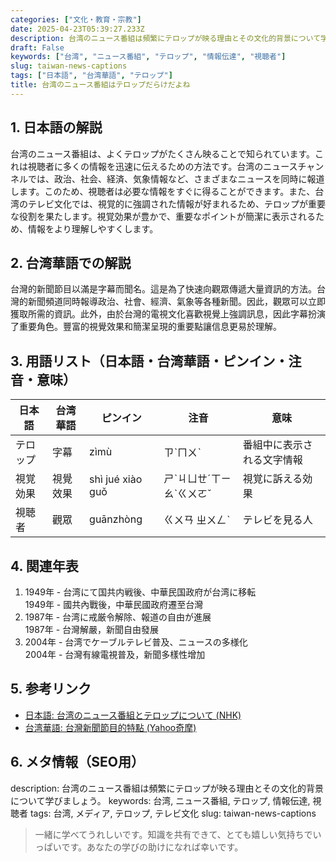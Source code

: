 ```yaml
---
categories: ["文化・教育・宗教"]
date: 2025-04-23T05:39:27.233Z
description: 台湾のニュース番組は頻繁にテロップが映る理由とその文化的背景について学びましょう。
draft: False
keywords: ["台湾", "ニュース番組", "テロップ", "情報伝達", "視聴者"]
slug: taiwan-news-captions
tags: ["日本語", "台湾華語", "テロップ"]
title: 台湾のニュース番組はテロップだらけだよね
---
```




## 1. 日本語の解説
台湾のニュース番組は、よくテロップがたくさん映ることで知られています。これは視聴者に多くの情報を迅速に伝えるための方法です。台湾のニュースチャンネルでは、政治、社会、経済、気象情報など、さまざまなニュースを同時に報道します。このため、視聴者は必要な情報をすぐに得ることができます。また、台湾のテレビ文化では、視覚的に強調された情報が好まれるため、テロップが重要な役割を果たします。視覚効果が豊かで、重要なポイントが簡潔に表示されるため、情報をより理解しやすくします。

## 2. 台湾華語での解説
台灣的新聞節目以滿是字幕而聞名。這是為了快速向觀眾傳遞大量資訊的方法。台灣的新聞頻道同時報導政治、社會、經濟、氣象等各種新聞。因此，觀眾可以立即獲取所需的資訊。此外，由於台灣的電視文化喜歡視覺上強調訊息，因此字幕扮演了重要角色。豐富的視覺效果和簡潔呈現的重要點讓信息更易於理解。

## 3. 用語リスト（日本語・台湾華語・ピンイン・注音・意味）
| 日本語     | 台湾華語   | ピンイン      | 注音      | 意味                     |
|-----------|-----------|--------------|----------|--------------------------|
| テロップ   | 字幕     | zìmù         | ㄗˋㄇㄨˋ  | 番組中に表示される文字情報|
| 視覚効果   | 視覺效果 | shì jué xiào guǒ | ㄕˋㄐㄩㄝˊㄒㄧㄠˋㄍㄨㄛˇ | 視覚に訴える効果      |
| 視聴者     | 觀眾     | guānzhòng    | ㄍㄨㄢ ㄓㄨㄥˋ| テレビを見る人          |

## 4. 関連年表
1. 1949年 - 台湾にて国共内戦後、中華民国政府が台湾に移転  
   1949年 - 國共內戰後，中華民國政府遷至台灣
2. 1987年 - 台湾に戒厳令解除、報道の自由が進展  
   1987年 - 台灣解嚴，新聞自由發展
3. 2004年 - 台湾でケーブルテレビ普及、ニュースの多様化  
   2004年 - 台灣有線電視普及，新聞多樣性增加

## 5. 参考リンク
- [日本語: 台湾のニュース番組とテロップについて (NHK)](https://www.nhk.or.jp/)
- [台湾華語: 台灣新聞節目的特點 (Yahoo奇摩)](https://tw.yahoo.com/)

## 6. メタ情報（SEO用）
description: 台湾のニュース番組は頻繁にテロップが映る理由とその文化的背景について学びましょう。
keywords: 台湾, ニュース番組, テロップ, 情報伝達, 視聴者
tags: 台湾, メディア, テロップ, テレビ文化
slug: taiwan-news-captions

>一緒に学べてうれしいです。知識を共有できて、とても嬉しい気持ちでいっぱいです。あなたの学びの助けになれば幸いです。